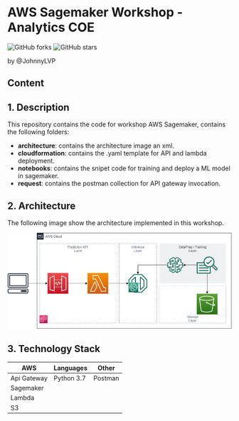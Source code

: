# AWS Sagemaker Workshop - Analytics COE
![GitHub forks](https://img.shields.io/github/forks/belcorpdata/workshop-aws-sagemaker?style=social)    ![GitHub stars](https://img.shields.io/github/stars/belcorpdata/workshop-aws-sagemaker?style=social)



by @JohnnyLVP

## Content

## 1. Description 

This repository contains the code for workshop AWS Sagemaker, contains the following folders: 

* **architecture**: contains the architecture image an xml.
* **cloudformation**: contains the .yaml template for API and lambda deployment.
* **notebooks**: contains the snipet code for training and deploy a ML model in sagemaker.
* **request**: contains the postman collection for API gateway invocation.


## 2. Architecture

The following image show the architecture implemented in this workshop. 

![Architecture](architecture/Workshop-Sagemaker.png)


## 3. Technology Stack

|AWS|Languages|Other|
|-----|------|-----|
|Api Gateway|Python 3.7|Postman|
|Sagemaker|||
|Lambda|||
|S3|||


